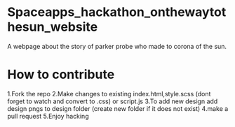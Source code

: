 # Spaceapps_hackathon_onthewaytothesun_website
A webpage about the story of parker probe who made to corona of the sun.

# How to contribute
1.Fork the repo
2.Make changes to existing index.html,style.scss (dont forget to watch and convert to .css) or script.js
3.To add new design add design pngs to design folder (create new folder if it does not exist)
4.make a pull request
5.Enjoy hacking
